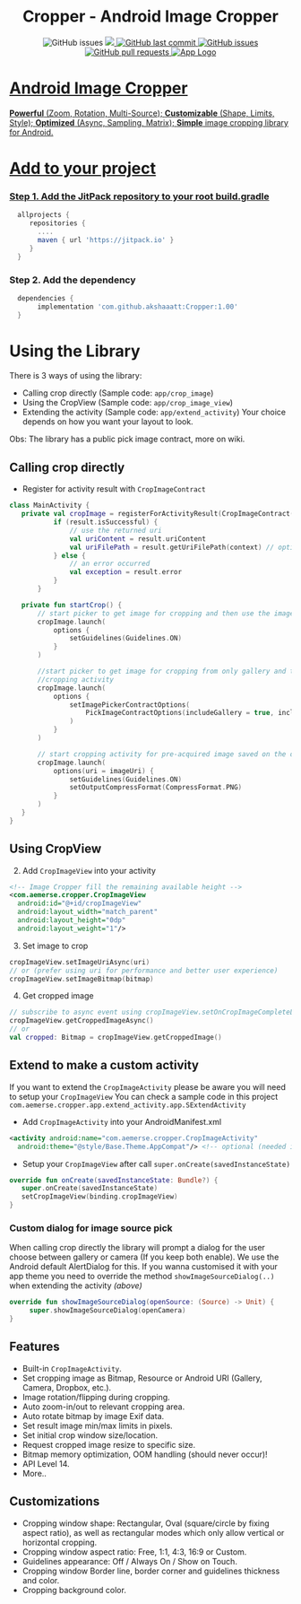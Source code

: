 <h1 align="center">Cropper - Android Image Cropper</h1>

<p align="center">
    <img src="https://jitpack.io/v/akshaaatt/Cropper.svg?style=flat-square&logo=github&logoColor=white"
         alt="GitHub issues">
    <a href="https://jitpack.io/#akshaaatt/Cropper">
    <img src="https://PlayBadges.pavi2410.me/badge/downloads?id=com.redalck.gameone">
    <a href="https://github.com/akshaaatt/Cropper/commits/master">
    <img src="https://img.shields.io/github/last-commit/akshaaatt/Cropper.svg?style=flat-square&logo=github&logoColor=white"
         alt="GitHub last commit">
    <a href="https://github.com/akshaaatt/Cropper/issues">
    <img src="https://img.shields.io/github/issues-raw/akshaaatt/Cropper.svg?style=flat-square&logo=github&logoColor=white"
         alt="GitHub issues">
    <a href="https://github.com/akshaaatt/Cropper/pulls">
    <img src="https://img.shields.io/github/issues-pr-raw/akshaaatt/Cropper.svg?style=flat-square&logo=github&logoColor=white"
         alt="GitHub pull requests">
    <img src="https://i.postimg.cc/05hDz4mq/crop.png"
         alt="App Logo">
</p>
      
Android Image Cropper
=======
**Powerful** (Zoom, Rotation, Multi-Source);
**Customizable** (Shape, Limits, Style);
**Optimized** (Async, Sampling, Matrix);
**Simple** image cropping library for Android.

# Add to your project

### Step 1. Add the JitPack repository to your root build.gradle

```gradle
  allprojects {
     repositories {
       ....
       maven { url 'https://jitpack.io' }
     }
  }
```

### Step 2. Add the dependency

```gradle
  dependencies {
       implementation 'com.github.akshaaatt:Cropper:1.00'
  }
```

# Using the Library
There is 3 ways of using the library:
- Calling crop directly (Sample code: `app/crop_image`)
- Using the CropView (Sample code: `app/crop_image_view`)
- Extending the activity (Sample code: `app/extend_activity`)
Your choice depends on how you want your layout to look.

Obs: The library has a public pick image contract, more on wiki.

## Calling crop directly
- Register for activity result with `CropImageContract`
 ```kotlin
class MainActivity {
    private val cropImage = registerForActivityResult(CropImageContract()) { result ->
            if (result.isSuccessful) {
                // use the returned uri
                val uriContent = result.uriContent 
                val uriFilePath = result.getUriFilePath(context) // optional usage
            } else {
                // an error occurred
                val exception = result.error
            }
        }

    private fun startCrop() {
        // start picker to get image for cropping and then use the image in cropping activity
        cropImage.launch(
            options {
                setGuidelines(Guidelines.ON)
            }
        )

        //start picker to get image for cropping from only gallery and then use the image in
        //cropping activity
        cropImage.launch(
            options {
                setImagePickerContractOptions(
                    PickImageContractOptions(includeGallery = true, includeCamera = false)
                )
            }
        )

        // start cropping activity for pre-acquired image saved on the device and customize settings
        cropImage.launch(
            options(uri = imageUri) {
                setGuidelines(Guidelines.ON)
                setOutputCompressFormat(CompressFormat.PNG)
            }
        )
    }
}
 ```

## Using CropView
2. Add `CropImageView` into your activity
 ```xml
 <!-- Image Cropper fill the remaining available height -->
 <com.aemerse.cropper.CropImageView
   android:id="@+id/cropImageView"
   android:layout_width="match_parent"
   android:layout_height="0dp"
   android:layout_weight="1"/>
 ```

3. Set image to crop
 ```kotlin
 cropImageView.setImageUriAsync(uri)
 // or (prefer using uri for performance and better user experience)
 cropImageView.setImageBitmap(bitmap)
 ```

4. Get cropped image
 ```kotlin
 // subscribe to async event using cropImageView.setOnCropImageCompleteListener(listener)
 cropImageView.getCroppedImageAsync()
 // or
 val cropped: Bitmap = cropImageView.getCroppedImage()
 ```

## Extend to make a custom activity
If you want to extend the `CropImageActivity` please be aware you will need to setup your `CropImageView`
You can check a sample code in this project `com.aemerse.cropper.app.extend_activity.app.SExtendActivity`

- Add `CropImageActivity` into your AndroidManifest.xml
 ```xml
 <activity android:name="com.aemerse.cropper.CropImageActivity"
   android:theme="@style/Base.Theme.AppCompat"/> <!-- optional (needed if default theme has no action bar) -->
 ```
- Setup your `CropImageView` after call `super.onCreate(savedInstanceState)`
 ```kotlin
override fun onCreate(savedInstanceState: Bundle?) {
    super.onCreate(savedInstanceState)
    setCropImageView(binding.cropImageView)
}
 ```

### Custom dialog for image source pick
When calling crop directly the library will prompt a dialog for the user choose between gallery or camera (If you keep both enable).
We use the Android default AlertDialog for this. If you wanna customised it with your app theme you need to override the method `showImageSourceDialog(..)` when extending the activity _(above)_
```kotlin 
override fun showImageSourceDialog(openSource: (Source) -> Unit) {
     super.showImageSourceDialog(openCamera)
}
```

## Features
- Built-in `CropImageActivity`.
- Set cropping image as Bitmap, Resource or Android URI (Gallery, Camera, Dropbox, etc.).
- Image rotation/flipping during cropping.
- Auto zoom-in/out to relevant cropping area.
- Auto rotate bitmap by image Exif data.
- Set result image min/max limits in pixels.
- Set initial crop window size/location.
- Request cropped image resize to specific size.
- Bitmap memory optimization, OOM handling (should never occur)!
- API Level 14.
- More..

## Customizations
- Cropping window shape: Rectangular, Oval (square/circle by fixing aspect ratio), as well as
 rectangular modes which only allow vertical or horizontal cropping.
- Cropping window aspect ratio: Free, 1:1, 4:3, 16:9 or Custom.
- Guidelines appearance: Off / Always On / Show on Touch.
- Cropping window Border line, border corner and guidelines thickness and color.
- Cropping background color.
